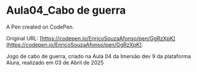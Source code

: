 # Aula04_Cabo de guerra

A Pen created on CodePen.

Original URL: [https://codepen.io/EnricoSouzaAfonso/pen/GgRzXpK](https://codepen.io/EnricoSouzaAfonso/pen/GgRzXpK).

Jogo de cabo de guerra, criado na Aula 04 da Imersão dev 9 da plataforma Alura, realizado em 03 de Abril de 2025